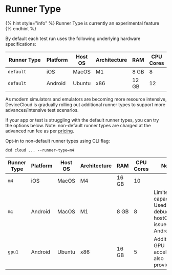 # Runner Type

{% hint style="info" %}
Runner Type is currently an experimental feature
{% endhint %}

By default each test run uses the following underlying  hardware specifications:

<table><thead><tr><th width="156">Runner Type</th><th>Platform</th><th>Host OS</th><th>Architecture</th><th>RAM</th><th>CPU Cores</th></tr></thead><tbody><tr><td><code>default</code></td><td>iOS</td><td>MacOS</td><td>M1</td><td>8 GB</td><td>8</td></tr><tr><td><code>default</code></td><td>Android</td><td>Ubuntu</td><td>x86</td><td>12 GB</td><td>12</td></tr></tbody></table>



As modern simulators and emulators are becoming more resource intensive, DeviceCloud is gradually rolling out additional runner types to support more advances/intensive test scenarios.

If your app or test is struggling with the default runner types, you can try the options below. Note: non-default runner types are charged at the advanced run fee as per [pricing](https://devicecloud.dev/#pricing).

Opt-in to non-default runner types using CLI flag:&#x20;

`dcd cloud ... --runner-type=m4`



<table><thead><tr><th width="163">Runner Type</th><th width="116">Platform</th><th width="115">Host OS</th><th width="138">Architecture</th><th width="117">RAM</th><th>CPU Cores</th><th>Notes</th></tr></thead><tbody><tr><td><code>m4</code></td><td>iOS</td><td>MacOS</td><td>M4</td><td>16 GB</td><td>10</td><td></td></tr><tr><td><code>m1</code></td><td>Android</td><td>MacOS</td><td>M1</td><td>8 GB</td><td>8</td><td>Limited capacity. Used for debugging hostOS issues on Android.</td></tr><tr><td><code>gpu1</code></td><td>Android</td><td>Ubuntu</td><td>x86</td><td>16 GB</td><td>5</td><td>Additional GPU acceleration also provided.</td></tr></tbody></table>

